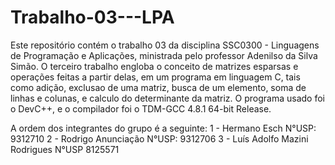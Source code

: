 # Trabalho-03---LPA
Este repositório contém o trabalho 03 da disciplina SSC0300 - Linguagens de Programação e Aplicações, ministrada pelo professor Adenilso da Silva Simão.
O terceiro trabalho engloba o conceito de matrizes esparsas e operações feitas a partir delas, em um programa em linguagem C, tais como adição, exclusao de uma matriz, busca de um elemento, soma de linhas e colunas, e calculo do determinante da matriz.
O programa usado foi o DevC++, e o compilador foi o TDM-GCC 4.8.1 64-bit Release.

A ordem dos integrantes do grupo é a seguinte:
1 - Hermano Esch N°USP: 9312710
2 - Rodrigo Anunciação N°USP: 9312706
3 - Luís Adolfo Mazini Rodrigues N°USP 8125571

